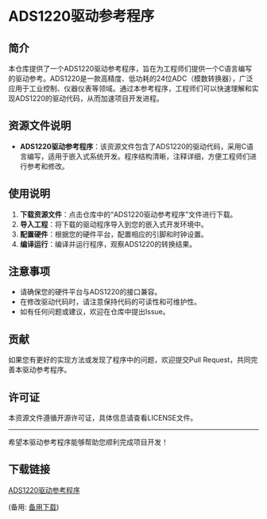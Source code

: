 # ADS1220驱动参考程序

## 简介

本仓库提供了一个ADS1220驱动参考程序，旨在为工程师们提供一个C语言编写的驱动参考。ADS1220是一款高精度、低功耗的24位ADC（模数转换器），广泛应用于工业控制、仪器仪表等领域。通过本参考程序，工程师们可以快速理解和实现ADS1220的驱动代码，从而加速项目开发进程。

## 资源文件说明

- **ADS1220驱动参考程序**：该资源文件包含了ADS1220的驱动代码，采用C语言编写，适用于嵌入式系统开发。程序结构清晰，注释详细，方便工程师们进行参考和修改。

## 使用说明

1. **下载资源文件**：点击仓库中的“ADS1220驱动参考程序”文件进行下载。
2. **导入工程**：将下载的驱动程序导入到您的嵌入式开发环境中。
3. **配置硬件**：根据您的硬件平台，配置相应的引脚和时钟设置。
4. **编译运行**：编译并运行程序，观察ADS1220的转换结果。

## 注意事项

- 请确保您的硬件平台与ADS1220的接口兼容。
- 在修改驱动代码时，请注意保持代码的可读性和可维护性。
- 如有任何问题或建议，欢迎在仓库中提出Issue。

## 贡献

如果您有更好的实现方法或发现了程序中的问题，欢迎提交Pull Request，共同完善本驱动参考程序。

## 许可证

本资源文件遵循开源许可证，具体信息请查看LICENSE文件。

---

希望本驱动参考程序能够帮助您顺利完成项目开发！

## 下载链接
[ADS1220驱动参考程序](https://pan.quark.cn/s/bd490260b8f5) 

(备用: [备用下载](https://pan.baidu.com/s/1IPjCs0H9cKQofrRzFMpQgw?pwd=1234))

